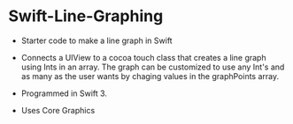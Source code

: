 # Swift-Line-Graphing

- Starter code to make a line graph in Swift

- Connects a UIView to a cocoa touch class that creates a line graph using Ints in an array. The graph can be customized to use any Int's and as many as the user wants by chaging values in the graphPoints array. 

- Programmed in Swift 3. 

- Uses Core Graphics
